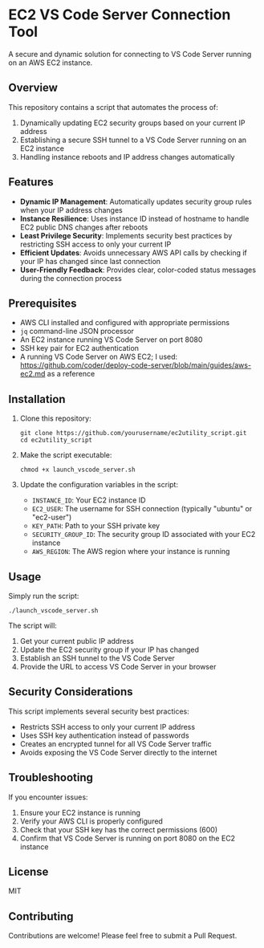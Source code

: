# EC2 VS Code Server Connection Tool

A secure and dynamic solution for connecting to VS Code Server running on an AWS EC2 instance.

## Overview

This repository contains a script that automates the process of:

1. Dynamically updating EC2 security groups based on your current IP address
2. Establishing a secure SSH tunnel to a VS Code Server running on an EC2 instance
3. Handling instance reboots and IP address changes automatically

## Features

- **Dynamic IP Management**: Automatically updates security group rules when your IP address changes
- **Instance Resilience**: Uses instance ID instead of hostname to handle EC2 public DNS changes after reboots
- **Least Privilege Security**: Implements security best practices by restricting SSH access to only your current IP
- **Efficient Updates**: Avoids unnecessary AWS API calls by checking if your IP has changed since last connection
- **User-Friendly Feedback**: Provides clear, color-coded status messages during the connection process

## Prerequisites

- AWS CLI installed and configured with appropriate permissions
- `jq` command-line JSON processor
- An EC2 instance running VS Code Server on port 8080
- SSH key pair for EC2 authentication
- A running VS Code Server on AWS EC2; I used: https://github.com/coder/deploy-code-server/blob/main/guides/aws-ec2.md as a reference

## Installation

1. Clone this repository:
   ```
   git clone https://github.com/yourusername/ec2utility_script.git
   cd ec2utility_script
   ```

2. Make the script executable:
   ```
   chmod +x launch_vscode_server.sh
   ```

3. Update the configuration variables in the script:
   - `INSTANCE_ID`: Your EC2 instance ID
   - `EC2_USER`: The username for SSH connection (typically "ubuntu" or "ec2-user")
   - `KEY_PATH`: Path to your SSH private key
   - `SECURITY_GROUP_ID`: The security group ID associated with your EC2 instance
   - `AWS_REGION`: The AWS region where your instance is running

## Usage

Simply run the script:

```
./launch_vscode_server.sh
```

The script will:
1. Get your current public IP address
2. Update the EC2 security group if your IP has changed
3. Establish an SSH tunnel to the VS Code Server
4. Provide the URL to access VS Code Server in your browser

## Security Considerations

This script implements several security best practices:

- Restricts SSH access to only your current IP address
- Uses SSH key authentication instead of passwords
- Creates an encrypted tunnel for all VS Code Server traffic
- Avoids exposing the VS Code Server directly to the internet

## Troubleshooting

If you encounter issues:

1. Ensure your EC2 instance is running
2. Verify your AWS CLI is properly configured
3. Check that your SSH key has the correct permissions (600)
4. Confirm that VS Code Server is running on port 8080 on the EC2 instance

## License

MIT

## Contributing

Contributions are welcome! Please feel free to submit a Pull Request.
